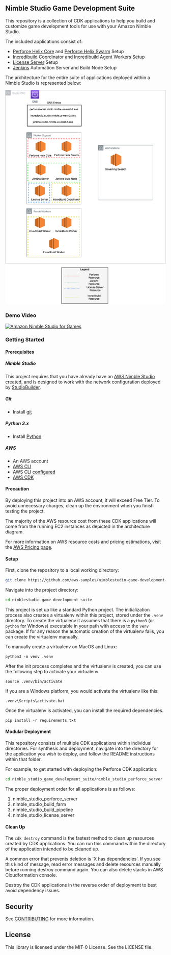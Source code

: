 
## Nimble Studio Game Development Suite

This repository is a collection of CDK applications to help you build and customize
game development tools for use with your Amazon Nimble Studio.

The included applications consist of:
* [Perforce Helix Core](https://www.perforce.com/products/helix-core) and [Perforce Helix Swarm](https://www.perforce.com/products/helix-swarm) Setup
* [Incredibuild](https://www.incredibuild.com/) Coordinator and Incredibuild Agent Workers Setup
* [License Server](https://docs.aws.amazon.com/nimble-studio/latest/userguide/creating-license-server.html) Setup
* [Jenkins](https://www.jenkins.io/) Automation Server and Build Node Setup

The architecture for the entire suite of applications deployed within a Nimble Studio is represented below:

![Architecture](docs/NimbleStudioGameDevSuite.png)

### Demo Video

[![Amazon Nimble Studio for Games](https://img.youtube.com/vi/zfkHi1ft25I/default.jpg)](https://www.youtube.com/watch?v=zfkHi1ft25I)

### Getting Started

#### Prerequisites

##### Nimble Studio
This project requires that you have already have an [AWS Nimble Studio](https://docs.aws.amazon.com/nimble-studio/latest/userguide/getting-started.html) created, and is designed to work with the network configuration deployed by 
[StudioBuilder](https://docs.aws.amazon.com/nimble-studio/latest/userguide/deploy-studio.html).

##### Git
* Install [git](https://git-scm.com/book/en/v2/Getting-Started-Installing-Git)

##### Python 3.x
* Install [Python](https://www.python.org/downloads/)

##### AWS
* An AWS account
* [AWS CLI](https://docs.aws.amazon.com/cli/latest/userguide/install-cliv2.html)
* AWS CLI [configured](https://docs.aws.amazon.com/cli/latest/userguide/cli-configure-quickstart.html#cli-configure-quickstart-config)
* [AWS CDK](https://docs.aws.amazon.com/cdk/latest/guide/getting_started.html)

#### Precaution

By deploying this project into an AWS account, it will exceed Free Tier. To avoid unnecessary charges, clean up the environment when you finish testing the project.

The majority of the AWS resource cost from these CDK applications will come from the running EC2 instances as depicted in the architecture diagram.

For more information on AWS resource costs and pricing estimations, visit the [AWS Pricing page](https://aws.amazon.com/pricing/).

#### Setup

First, clone the repository to a local working directory:

```bash
git clone https://github.com/aws-samples/nimblestudio-game-development-suite
```

Navigate into the project directory:

```bash
cd nimblestudio-game-development-suite
```

This project is set up like a standard Python project.  The initialization
process also creates a virtualenv within this project, stored under the `.venv`
directory.  To create the virtualenv it assumes that there is a `python3`
(or `python` for Windows) executable in your path with access to the `venv`
package. If for any reason the automatic creation of the virtualenv fails,
you can create the virtualenv manually.

To manually create a virtualenv on MacOS and Linux:

```
python3 -m venv .venv
```

After the init process completes and the virtualenv is created, you can use the following
step to activate your virtualenv.

```
source .venv/bin/activate
```

If you are a Windows platform, you would activate the virtualenv like this:

```
.venv\Scripts\activate.bat
```

Once the virtualenv is activated, you can install the required dependencies.

```
pip install -r requirements.txt
```

#### Modular Deployment

This repository consists of multiple CDK applications within individual directories. For synthesis and deployment, 
navigate into the directory for the application you wish to deploy, and follow the README instructions within that
folder.

For example, to get started with deploying the Perforce CDK application:

```bash
cd nimble_studio_game_development_suite/nimble_studio_perforce_server
```

The proper deployment order for all applications is as follows:

1. nimble_studio_perforce_server
1. nimble_studio_build_farm
1. nimble_studio_build_pipeline
1. nimble_studio_license_server

#### Clean Up

The `cdk destroy` command is the fastest method to clean up resources created by CDK applications. You can run this command within the directory of the application intended to be cleaned up. 

A common error that prevents deletion is 'X has dependencies'. If you see this kind of message, read error messages and delete resources manually before running destroy command again. You can also delete stacks in AWS Cloudformation console. 

Destroy the CDK applications in the reverse order of deployment to best avoid dependency issues.

## Security

See [CONTRIBUTING](CONTRIBUTING.md#security-issue-notifications) for more information.

## License

This library is licensed under the MIT-0 License. See the LICENSE file.
